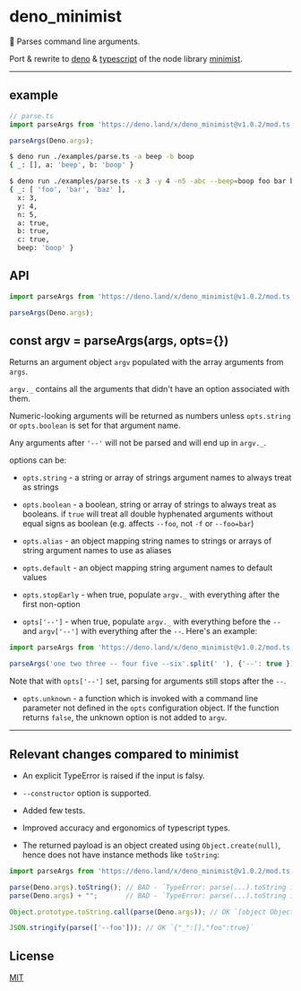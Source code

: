 # deno_minimist

💾 Parses command line arguments. 

Port & rewrite to [deno](https://deno.land/) & [typescript](https://www.typescriptlang.org/) of the node library [minimist](https://github.com/substack/minimist).

---

## example

```typescript
// parse.ts
import parseArgs from 'https://deno.land/x/deno_minimist@v1.0.2/mod.ts';

parseArgs(Deno.args);
```

```bash
$ deno run ./examples/parse.ts -a beep -b boop
{ _: [], a: 'beep', b: 'boop' }
```

```bash
$ deno run ./examples/parse.ts -x 3 -y 4 -n5 -abc --beep=boop foo bar baz
{ _: [ 'foo', 'bar', 'baz' ],
  x: 3,
  y: 4,
  n: 5,
  a: true,
  b: true,
  c: true,
  beep: 'boop' }
```

## API

```typescript
import parseArgs from 'https://deno.land/x/deno_minimist@v1.0.2/mod.ts';

parseArgs(Deno.args);
```

## const argv = parseArgs(args, opts={})

Returns an argument object `argv` populated with the array arguments from `args`.

`argv._` contains all the arguments that didn't have an option associated with
them.

Numeric-looking arguments will be returned as numbers unless `opts.string` or
`opts.boolean` is set for that argument name.

Any arguments after `'--'` will not be parsed and will end up in `argv._`.

options can be:

* `opts.string` - a string or array of strings argument names to always treat as
strings

* `opts.boolean` - a boolean, string or array of strings to always treat as
booleans. if `true` will treat all double hyphenated arguments without equal signs
as boolean (e.g. affects `--foo`, not `-f` or `--foo=bar`)

* `opts.alias` - an object mapping string names to strings or arrays of string
argument names to use as aliases

* `opts.default` - an object mapping string argument names to default values

* `opts.stopEarly` - when true, populate `argv._` with everything after the
first non-option

* `opts['--']` - when true, populate `argv._` with everything before the `--`
and `argv['--']` with everything after the `--`. Here's an example:

```typescript
import parseArgs from 'https://deno.land/x/deno_minimist@v1.0.2/mod.ts';

parseArgs('one two three -- four five --six'.split(' '), {'--': true });
```

Note that with `opts['--']` set, parsing for arguments still stops after the
`--`.

* `opts.unknown` - a function which is invoked with a command line parameter not
defined in the `opts` configuration object. If the function returns `false`, the
unknown option is not added to `argv`.

---

## Relevant changes compared to minimist

* An explicit TypeError is raised if the input is falsy.

* `--constructor` option is supported.

* Added few tests.

* Improved accuracy and ergonomics of typescript types.

* The returned payload is an object created using `Object.create(null)`, hence 
  does not have instance methods like `toString`:
  
```typescript
import parseArgs from 'https://deno.land/x/deno_minimist@v1.0.2/mod.ts';

parse(Deno.args).toString(); // BAD - `TypeError: parse(...).toString is not a function`
parse(Deno.args) + "";       // BAD - `TypeError: parse(...).toString is not a function`

Object.prototype.toString.call(parse(Deno.args)); // OK `[object Object]`

JSON.stringify(parse(['--foo'])); // OK `{"_":[],"foo":true}`
```


## License

[MIT](./LICENSE)
